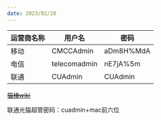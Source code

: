 ```yaml
---
date: 2023/02/20
---
```

|**运营商名称**|**用户名**|**密码**|
|---|---|---|
|移动|CMCCAdmin|aDm8H%MdA|
|电信|telecomadmin|nE7jA%5m|
|联通|CUAdmin|CUAdmin|

~~[猫棒wiki](https://xgpon.cn/?list_3/)~~  

联通光猫超管密码：cuadmin+mac前六位